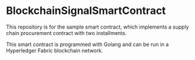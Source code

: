 # BlockchainSignalSmartContract
This repository is for the sample smart contract, which implements a supply chain procurement contract with two installments.

This smart contract is programmed with Golang and can be run in a Hyperledger Fabric blockchain network.
